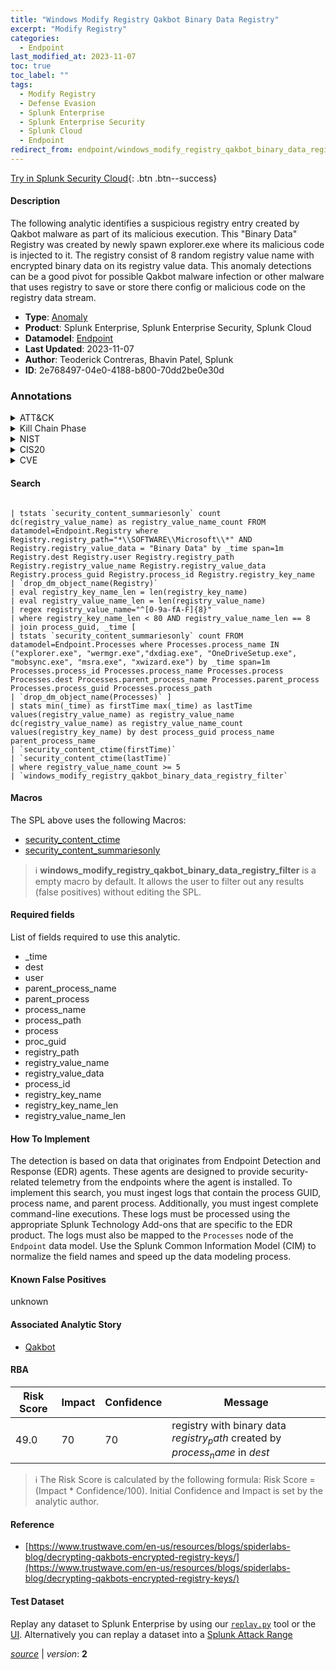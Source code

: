 ```yaml
---
title: "Windows Modify Registry Qakbot Binary Data Registry"
excerpt: "Modify Registry"
categories:
  - Endpoint
last_modified_at: 2023-11-07
toc: true
toc_label: ""
tags:
  - Modify Registry
  - Defense Evasion
  - Splunk Enterprise
  - Splunk Enterprise Security
  - Splunk Cloud
  - Endpoint
redirect_from: endpoint/windows_modify_registry_qakbot_binary_data_registry/
---
```




[Try in Splunk Security Cloud](https://www.splunk.com/en_us/cyber-security.html){: .btn .btn--success}

#### Description

The following analytic identifies a suspicious registry entry created by Qakbot malware as part of its malicious execution. This &#34;Binary Data&#34; Registry  was created by newly spawn explorer.exe where its malicious code is injected to it. The registry consist of 8 random registry value name with encrypted binary data on its registry value data. This anomaly detections can be a good pivot for possible Qakbot malware infection or other malware that uses registry to save or store there config or malicious code on the registry data stream.

- **Type**: [Anomaly](https://github.com/splunk/security_content/wiki/Detection-Analytic-Types)
- **Product**: Splunk Enterprise, Splunk Enterprise Security, Splunk Cloud
- **Datamodel**: [Endpoint](https://docs.splunk.com/Documentation/CIM/latest/User/Endpoint)
- **Last Updated**: 2023-11-07
- **Author**: Teoderick Contreras, Bhavin Patel, Splunk
- **ID**: 2e768497-04e0-4188-b800-70dd2be0e30d

### Annotations
<details>
  <summary>ATT&CK</summary>

<div markdown="1">

#### [ATT&CK](https://attack.mitre.org/)

| ID          | Technique   | Tactic         |
| ----------- | ----------- |--------------- |
| [T1112](https://attack.mitre.org/techniques/T1112/) | Modify Registry | Defense Evasion |

</div>
</details>


<details>
  <summary>Kill Chain Phase</summary>

<div markdown="1">

* Exploitation


</div>
</details>


<details>
  <summary>NIST</summary>

<div markdown="1">

* DE.AE



</div>
</details>

<details>
  <summary>CIS20</summary>

<div markdown="1">

* CIS 10



</div>
</details>

<details>
  <summary>CVE</summary>

<div markdown="1">


</div>
</details>


#### Search

```

| tstats `security_content_summariesonly` count dc(registry_value_name) as registry_value_name_count FROM datamodel=Endpoint.Registry where Registry.registry_path="*\\SOFTWARE\\Microsoft\\*" AND Registry.registry_value_data = "Binary Data" by _time span=1m Registry.dest Registry.user Registry.registry_path Registry.registry_value_name Registry.registry_value_data Registry.process_guid Registry.process_id Registry.registry_key_name 
| `drop_dm_object_name(Registry)` 
| eval registry_key_name_len = len(registry_key_name) 
| eval registry_value_name_len = len(registry_value_name) 
| regex registry_value_name="^[0-9a-fA-F]{8}" 
| where registry_key_name_len < 80 AND registry_value_name_len == 8 
| join process_guid, _time [
| tstats `security_content_summariesonly` count FROM datamodel=Endpoint.Processes where Processes.process_name IN ("explorer.exe", "wermgr.exe","dxdiag.exe", "OneDriveSetup.exe", "mobsync.exe", "msra.exe", "xwizard.exe") by _time span=1m Processes.process_id Processes.process_name Processes.process Processes.dest Processes.parent_process_name Processes.parent_process Processes.process_guid Processes.process_path 
| `drop_dm_object_name(Processes)` ] 
| stats min(_time) as firstTime max(_time) as lastTime values(registry_value_name) as registry_value_name dc(registry_value_name) as registry_value_name_count values(registry_key_name) by dest process_guid process_name parent_process_name 
| `security_content_ctime(firstTime)` 
| `security_content_ctime(lastTime)` 
| where registry_value_name_count >= 5 
| `windows_modify_registry_qakbot_binary_data_registry_filter`
```

#### Macros
The SPL above uses the following Macros:
* [security_content_ctime](https://github.com/splunk/security_content/blob/develop/macros/security_content_ctime.yml)
* [security_content_summariesonly](https://github.com/splunk/security_content/blob/develop/macros/security_content_summariesonly.yml)

> :information_source:
> **windows_modify_registry_qakbot_binary_data_registry_filter** is a empty macro by default. It allows the user to filter out any results (false positives) without editing the SPL.



#### Required fields
List of fields required to use this analytic.
* _time
* dest
* user
* parent_process_name
* parent_process
* process_name
* process_path
* process
* proc_guid
* registry_path
* registry_value_name
* registry_value_data
* process_id
* registry_key_name
* registry_key_name_len
* registry_value_name_len



#### How To Implement
The detection is based on data that originates from Endpoint Detection and Response (EDR) agents. These agents are designed to provide security-related telemetry from the endpoints where the agent is installed. To implement this search, you must ingest logs that contain the process GUID, process name, and parent process. Additionally, you must ingest complete command-line executions. These logs must be processed using the appropriate Splunk Technology Add-ons that are specific to the EDR product. The logs must also be mapped to the `Processes` node of the `Endpoint` data model. Use the Splunk Common Information Model (CIM) to normalize the field names and speed up the data modeling process.
#### Known False Positives
unknown

#### Associated Analytic Story
* [Qakbot](/stories/qakbot)




#### RBA

| Risk Score  | Impact      | Confidence   | Message      |
| ----------- | ----------- |--------------|--------------|
| 49.0 | 70 | 70 | registry with binary data $registry_path$ created by $process_name$ in $dest$ |


> :information_source:
> The Risk Score is calculated by the following formula: Risk Score = (Impact * Confidence/100). Initial Confidence and Impact is set by the analytic author.


#### Reference

* [https://www.trustwave.com/en-us/resources/blogs/spiderlabs-blog/decrypting-qakbots-encrypted-registry-keys/](https://www.trustwave.com/en-us/resources/blogs/spiderlabs-blog/decrypting-qakbots-encrypted-registry-keys/)



#### Test Dataset
Replay any dataset to Splunk Enterprise by using our [`replay.py`](https://github.com/splunk/attack_data#using-replaypy) tool or the [UI](https://github.com/splunk/attack_data#using-ui).
Alternatively you can replay a dataset into a [Splunk Attack Range](https://github.com/splunk/attack_range#replay-dumps-into-attack-range-splunk-server)




[*source*](https://github.com/splunk/security_content/tree/develop/detections/endpoint/windows_modify_registry_qakbot_binary_data_registry.yml) \| *version*: **2**